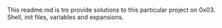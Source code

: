 This readme.md is tro provide solutions to this particular project on 0x03. Shell, init files, variables and expansions.

